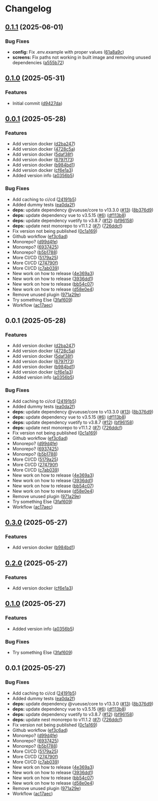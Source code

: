 # Changelog

## [0.1.1](https://github.com/PhyberApex/kuroshiro/compare/kuroshiro-v0.1.0...kuroshiro-v0.1.1) (2025-06-01)


### Bug Fixes

* **config:** Fix .env.example with proper values ([61a8a9c](https://github.com/PhyberApex/kuroshiro/commit/61a8a9cf1fd1473b58c6b7049975a141e064c5d2))
* **screens:** Fix paths not working in built image and removing unused dependencies ([a555b72](https://github.com/PhyberApex/kuroshiro/commit/a555b72a6666f4158a528f53dc557759d975711b))

## [0.1.0](https://github.com/PhyberApex/kuroshiro/compare/kuroshiro-v0.0.1...kuroshiro-v0.1.0) (2025-05-31)


### Features

* Initial commit ([d9427da](https://github.com/PhyberApex/kuroshiro/commit/d9427da67ccb14b7ab8fb6ae3a6d28c84d63c73c))

## [0.0.1](https://github.com/PhyberApex/kuroshiro_internal/compare/kuroshiro-v0.0.1...kuroshiro-v0.0.1) (2025-05-28)


### Features

* Add version docker ([d2ba247](https://github.com/PhyberApex/kuroshiro_internal/commit/d2ba2472d1ef0e622fc510aacb2f8ecf245031fe))
* Add version docker ([4728c5a](https://github.com/PhyberApex/kuroshiro_internal/commit/4728c5a5d2fe5fc0dc19a6e23a468509aa85e9d7))
* Add version docker ([5daf38f](https://github.com/PhyberApex/kuroshiro_internal/commit/5daf38f4c0960ce07a7ed3d649203c20fe778e2f))
* Add version docker ([6797f73](https://github.com/PhyberApex/kuroshiro_internal/commit/6797f73947e92e294996447463cc8bf3cda40fec))
* Add version docker ([b984bd1](https://github.com/PhyberApex/kuroshiro_internal/commit/b984bd13dcbce6514fbd6d74975e357b2374fedb))
* Add version docker ([cf6e1a3](https://github.com/PhyberApex/kuroshiro_internal/commit/cf6e1a33c5bcd8b9791eab76abe1b971f372bb3b))
* Added version info ([a0356b5](https://github.com/PhyberApex/kuroshiro_internal/commit/a0356b56b2a21fcf69f952d0d343fe454bc6bb4e))


### Bug Fixes

* Add caching to ci/cd ([24191b5](https://github.com/PhyberApex/kuroshiro_internal/commit/24191b5e1c5b49f0ecefbf74875f3a357922bbbd))
* Added dummy tests ([ea0da2f](https://github.com/PhyberApex/kuroshiro_internal/commit/ea0da2fdc6cb019767e17a83883400f83b30f965))
* **deps:** update dependency @vueuse/core to v13.3.0 ([#13](https://github.com/PhyberApex/kuroshiro_internal/issues/13)) ([8b376d9](https://github.com/PhyberApex/kuroshiro_internal/commit/8b376d96600d755225d8f17bda90388b38a0129c))
* **deps:** update dependency vue to v3.5.15 ([#6](https://github.com/PhyberApex/kuroshiro_internal/issues/6)) ([df113b8](https://github.com/PhyberApex/kuroshiro_internal/commit/df113b8d314f7fb90f62539917c54b8103f257b3))
* **deps:** update dependency vuetify to v3.8.7 ([#12](https://github.com/PhyberApex/kuroshiro_internal/issues/12)) ([bf96158](https://github.com/PhyberApex/kuroshiro_internal/commit/bf96158683d299f2d2afd7ef457be81eaa477db0))
* **deps:** update nest monorepo to v11.1.2 ([#7](https://github.com/PhyberApex/kuroshiro_internal/issues/7)) ([726ddcf](https://github.com/PhyberApex/kuroshiro_internal/commit/726ddcf9e15cf3f039d493360cca3afcfd65c5be))
* Fix version not being published ([0c1a169](https://github.com/PhyberApex/kuroshiro_internal/commit/0c1a169d9796ed8d70fa373e7be9109fcdb77c07))
* Github workflow ([ef3c6ad](https://github.com/PhyberApex/kuroshiro_internal/commit/ef3c6ad3b85913bd50b6dbd29102c03ec71a1967))
* Monorepo? ([d99d4fe](https://github.com/PhyberApex/kuroshiro_internal/commit/d99d4fe018e7f359c3a4b6a268fd933e19127c8b))
* Monorepo? ([6937425](https://github.com/PhyberApex/kuroshiro_internal/commit/6937425f91c02976db3124b04c2c98198e1f1c8a))
* Monorepo? ([b5b1788](https://github.com/PhyberApex/kuroshiro_internal/commit/b5b1788dc515715d68f1f4cde5ed5dacd07f8f68))
* More CI/CD ([5179a25](https://github.com/PhyberApex/kuroshiro_internal/commit/5179a25dd02d276ccc2b5beabc043f9e74f09440))
* More CI/CD ([274790f](https://github.com/PhyberApex/kuroshiro_internal/commit/274790fb4943c01d06afb0bb7cc686b06787ce70))
* More CI/CD ([c7ab039](https://github.com/PhyberApex/kuroshiro_internal/commit/c7ab0391b4ad39ceb0375cbc7a70442033dd4975))
* New work on how to release ([4e369a3](https://github.com/PhyberApex/kuroshiro_internal/commit/4e369a3eda995664366cb6b4afd9d1a66f08dd24))
* New work on how to release ([3936dd1](https://github.com/PhyberApex/kuroshiro_internal/commit/3936dd1e2dd55bcc48e91edc3ca27abdb138610a))
* New work on how to release ([bb54c07](https://github.com/PhyberApex/kuroshiro_internal/commit/bb54c07d6e2be8e999e871a4ee452af5a0d9ea12))
* New work on how to release ([d58e0e4](https://github.com/PhyberApex/kuroshiro_internal/commit/d58e0e40a99885ff8be45a88d07c61072abd26f9))
* Remove unused plugin ([971a29e](https://github.com/PhyberApex/kuroshiro_internal/commit/971a29e1a9d1ad5fc6c2d271316b43bcdc478ba2))
* Try something Else ([3faf609](https://github.com/PhyberApex/kuroshiro_internal/commit/3faf609492aefb30910ecab233c3dd7a9c729984))
* Workflow ([ac17aec](https://github.com/PhyberApex/kuroshiro_internal/commit/ac17aec8511da66066fbb7490321a5dfd9dc2de5))

## 0.0.1 (2025-05-28)


### Features

* Add version docker ([d2ba247](https://github.com/PhyberApex/kuroshiro_internal/commit/d2ba2472d1ef0e622fc510aacb2f8ecf245031fe))
* Add version docker ([4728c5a](https://github.com/PhyberApex/kuroshiro_internal/commit/4728c5a5d2fe5fc0dc19a6e23a468509aa85e9d7))
* Add version docker ([5daf38f](https://github.com/PhyberApex/kuroshiro_internal/commit/5daf38f4c0960ce07a7ed3d649203c20fe778e2f))
* Add version docker ([6797f73](https://github.com/PhyberApex/kuroshiro_internal/commit/6797f73947e92e294996447463cc8bf3cda40fec))
* Add version docker ([b984bd1](https://github.com/PhyberApex/kuroshiro_internal/commit/b984bd13dcbce6514fbd6d74975e357b2374fedb))
* Add version docker ([cf6e1a3](https://github.com/PhyberApex/kuroshiro_internal/commit/cf6e1a33c5bcd8b9791eab76abe1b971f372bb3b))
* Added version info ([a0356b5](https://github.com/PhyberApex/kuroshiro_internal/commit/a0356b56b2a21fcf69f952d0d343fe454bc6bb4e))


### Bug Fixes

* Add caching to ci/cd ([24191b5](https://github.com/PhyberApex/kuroshiro_internal/commit/24191b5e1c5b49f0ecefbf74875f3a357922bbbd))
* Added dummy tests ([ea0da2f](https://github.com/PhyberApex/kuroshiro_internal/commit/ea0da2fdc6cb019767e17a83883400f83b30f965))
* **deps:** update dependency @vueuse/core to v13.3.0 ([#13](https://github.com/PhyberApex/kuroshiro_internal/issues/13)) ([8b376d9](https://github.com/PhyberApex/kuroshiro_internal/commit/8b376d96600d755225d8f17bda90388b38a0129c))
* **deps:** update dependency vue to v3.5.15 ([#6](https://github.com/PhyberApex/kuroshiro_internal/issues/6)) ([df113b8](https://github.com/PhyberApex/kuroshiro_internal/commit/df113b8d314f7fb90f62539917c54b8103f257b3))
* **deps:** update dependency vuetify to v3.8.7 ([#12](https://github.com/PhyberApex/kuroshiro_internal/issues/12)) ([bf96158](https://github.com/PhyberApex/kuroshiro_internal/commit/bf96158683d299f2d2afd7ef457be81eaa477db0))
* **deps:** update nest monorepo to v11.1.2 ([#7](https://github.com/PhyberApex/kuroshiro_internal/issues/7)) ([726ddcf](https://github.com/PhyberApex/kuroshiro_internal/commit/726ddcf9e15cf3f039d493360cca3afcfd65c5be))
* Fix version not being published ([0c1a169](https://github.com/PhyberApex/kuroshiro_internal/commit/0c1a169d9796ed8d70fa373e7be9109fcdb77c07))
* Github workflow ([ef3c6ad](https://github.com/PhyberApex/kuroshiro_internal/commit/ef3c6ad3b85913bd50b6dbd29102c03ec71a1967))
* Monorepo? ([d99d4fe](https://github.com/PhyberApex/kuroshiro_internal/commit/d99d4fe018e7f359c3a4b6a268fd933e19127c8b))
* Monorepo? ([6937425](https://github.com/PhyberApex/kuroshiro_internal/commit/6937425f91c02976db3124b04c2c98198e1f1c8a))
* Monorepo? ([b5b1788](https://github.com/PhyberApex/kuroshiro_internal/commit/b5b1788dc515715d68f1f4cde5ed5dacd07f8f68))
* More CI/CD ([5179a25](https://github.com/PhyberApex/kuroshiro_internal/commit/5179a25dd02d276ccc2b5beabc043f9e74f09440))
* More CI/CD ([274790f](https://github.com/PhyberApex/kuroshiro_internal/commit/274790fb4943c01d06afb0bb7cc686b06787ce70))
* More CI/CD ([c7ab039](https://github.com/PhyberApex/kuroshiro_internal/commit/c7ab0391b4ad39ceb0375cbc7a70442033dd4975))
* New work on how to release ([4e369a3](https://github.com/PhyberApex/kuroshiro_internal/commit/4e369a3eda995664366cb6b4afd9d1a66f08dd24))
* New work on how to release ([3936dd1](https://github.com/PhyberApex/kuroshiro_internal/commit/3936dd1e2dd55bcc48e91edc3ca27abdb138610a))
* New work on how to release ([bb54c07](https://github.com/PhyberApex/kuroshiro_internal/commit/bb54c07d6e2be8e999e871a4ee452af5a0d9ea12))
* New work on how to release ([d58e0e4](https://github.com/PhyberApex/kuroshiro_internal/commit/d58e0e40a99885ff8be45a88d07c61072abd26f9))
* Remove unused plugin ([971a29e](https://github.com/PhyberApex/kuroshiro_internal/commit/971a29e1a9d1ad5fc6c2d271316b43bcdc478ba2))
* Try something Else ([3faf609](https://github.com/PhyberApex/kuroshiro_internal/commit/3faf609492aefb30910ecab233c3dd7a9c729984))
* Workflow ([ac17aec](https://github.com/PhyberApex/kuroshiro_internal/commit/ac17aec8511da66066fbb7490321a5dfd9dc2de5))

## [0.3.0](https://github.com/PhyberApex/kuroshiro_internal/compare/kuroshiro-v0.2.0...kuroshiro-v0.3.0) (2025-05-27)


### Features

* Add version docker ([b984bd1](https://github.com/PhyberApex/kuroshiro_internal/commit/b984bd13dcbce6514fbd6d74975e357b2374fedb))

## [0.2.0](https://github.com/PhyberApex/kuroshiro_internal/compare/kuroshiro-v0.1.0...kuroshiro-v0.2.0) (2025-05-27)


### Features

* Add version docker ([cf6e1a3](https://github.com/PhyberApex/kuroshiro_internal/commit/cf6e1a33c5bcd8b9791eab76abe1b971f372bb3b))

## [0.1.0](https://github.com/PhyberApex/kuroshiro_internal/compare/kuroshiro-v0.0.1...kuroshiro-v0.1.0) (2025-05-27)


### Features

* Added version info ([a0356b5](https://github.com/PhyberApex/kuroshiro_internal/commit/a0356b56b2a21fcf69f952d0d343fe454bc6bb4e))


### Bug Fixes

* Try something Else ([3faf609](https://github.com/PhyberApex/kuroshiro_internal/commit/3faf609492aefb30910ecab233c3dd7a9c729984))

## 0.0.1 (2025-05-27)


### Bug Fixes

* Add caching to ci/cd ([24191b5](https://github.com/PhyberApex/kuroshiro_internal/commit/24191b5e1c5b49f0ecefbf74875f3a357922bbbd))
* Added dummy tests ([ea0da2f](https://github.com/PhyberApex/kuroshiro_internal/commit/ea0da2fdc6cb019767e17a83883400f83b30f965))
* **deps:** update dependency @vueuse/core to v13.3.0 ([#13](https://github.com/PhyberApex/kuroshiro_internal/issues/13)) ([8b376d9](https://github.com/PhyberApex/kuroshiro_internal/commit/8b376d96600d755225d8f17bda90388b38a0129c))
* **deps:** update dependency vue to v3.5.15 ([#6](https://github.com/PhyberApex/kuroshiro_internal/issues/6)) ([df113b8](https://github.com/PhyberApex/kuroshiro_internal/commit/df113b8d314f7fb90f62539917c54b8103f257b3))
* **deps:** update dependency vuetify to v3.8.7 ([#12](https://github.com/PhyberApex/kuroshiro_internal/issues/12)) ([bf96158](https://github.com/PhyberApex/kuroshiro_internal/commit/bf96158683d299f2d2afd7ef457be81eaa477db0))
* **deps:** update nest monorepo to v11.1.2 ([#7](https://github.com/PhyberApex/kuroshiro_internal/issues/7)) ([726ddcf](https://github.com/PhyberApex/kuroshiro_internal/commit/726ddcf9e15cf3f039d493360cca3afcfd65c5be))
* Fix version not being published ([0c1a169](https://github.com/PhyberApex/kuroshiro_internal/commit/0c1a169d9796ed8d70fa373e7be9109fcdb77c07))
* Github workflow ([ef3c6ad](https://github.com/PhyberApex/kuroshiro_internal/commit/ef3c6ad3b85913bd50b6dbd29102c03ec71a1967))
* Monorepo? ([d99d4fe](https://github.com/PhyberApex/kuroshiro_internal/commit/d99d4fe018e7f359c3a4b6a268fd933e19127c8b))
* Monorepo? ([6937425](https://github.com/PhyberApex/kuroshiro_internal/commit/6937425f91c02976db3124b04c2c98198e1f1c8a))
* Monorepo? ([b5b1788](https://github.com/PhyberApex/kuroshiro_internal/commit/b5b1788dc515715d68f1f4cde5ed5dacd07f8f68))
* More CI/CD ([5179a25](https://github.com/PhyberApex/kuroshiro_internal/commit/5179a25dd02d276ccc2b5beabc043f9e74f09440))
* More CI/CD ([274790f](https://github.com/PhyberApex/kuroshiro_internal/commit/274790fb4943c01d06afb0bb7cc686b06787ce70))
* More CI/CD ([c7ab039](https://github.com/PhyberApex/kuroshiro_internal/commit/c7ab0391b4ad39ceb0375cbc7a70442033dd4975))
* New work on how to release ([4e369a3](https://github.com/PhyberApex/kuroshiro_internal/commit/4e369a3eda995664366cb6b4afd9d1a66f08dd24))
* New work on how to release ([3936dd1](https://github.com/PhyberApex/kuroshiro_internal/commit/3936dd1e2dd55bcc48e91edc3ca27abdb138610a))
* New work on how to release ([bb54c07](https://github.com/PhyberApex/kuroshiro_internal/commit/bb54c07d6e2be8e999e871a4ee452af5a0d9ea12))
* New work on how to release ([d58e0e4](https://github.com/PhyberApex/kuroshiro_internal/commit/d58e0e40a99885ff8be45a88d07c61072abd26f9))
* Remove unused plugin ([971a29e](https://github.com/PhyberApex/kuroshiro_internal/commit/971a29e1a9d1ad5fc6c2d271316b43bcdc478ba2))
* Workflow ([ac17aec](https://github.com/PhyberApex/kuroshiro_internal/commit/ac17aec8511da66066fbb7490321a5dfd9dc2de5))
